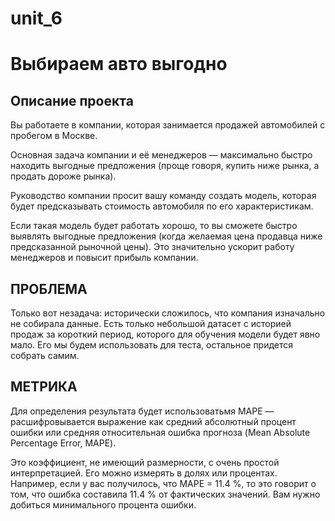 # unit_6
# Выбираем авто выгодно

## Описание проекта

Вы работаете в компании, которая занимается продажей автомобилей с пробегом в Москве. 

Основная задача компании и её менеджеров — максимально быстро находить выгодные предложения (проще говоря, купить ниже рынка, а продать дороже рынка). 

Руководство компании просит вашу команду создать модель, которая будет предсказывать стоимость автомобиля по его характеристикам.

Если такая модель будет работать хорошо, то вы сможете быстро выявлять выгодные предложения (когда желаемая цена продавца ниже предсказанной рыночной цены). Это значительно ускорит работу менеджеров и повысит прибыль компании.

## ПРОБЛЕМА

Только вот незадача: исторически сложилось, что компания изначально не собирала данные. Есть только небольшой датасет с историей продаж за короткий период, которого для обучения модели будет явно мало. Его мы будем использовать для теста, остальное придется собрать самим.

## МЕТРИКА

Для определения результата будет использоватьмя MAPE  — расшифровывается выражение как средний абсолютный процент ошибки или средняя относительная ошибка прогноза (Mean Absolute Percentage Error, MAPE).

Это коэффициент, не имеющий размерности, с очень простой интерпретацией. Его можно измерять в долях или процентах. Например, если у вас получилось, что МАРЕ = 11.4 %, то это говорит о том, что ошибка составила 11.4 % от фактических значений. Вам нужно добиться минимального процента ошибки.

